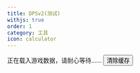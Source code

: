 ```yaml
---
title: DPSv2(测试)
withjs: true
order: 1
category: 工具
icon: calculator
---
```

<span id="vue_version">正在载入游戏数据，请耐心等待……</span>
<button id="btn_update_data" type="button" class="btn btn-primary" onclick="AKDATA.reload();">清除缓存</button>


